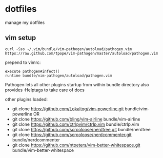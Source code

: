 dotfiles
========

manage my dotfiles

vim setup
---------
    curl -Sso ~/.vim/bundle/vim-pathogen/autoload/pathogen.vim https://raw.github.com/tpope/vim-pathogen/master/autoload/pathogen.vim

prepend to vimrc:

    execute pathogen#infect()
    runtime bundle/vim-pathogen/autoload/pathogen.vim

Pathogen lets all other plugins startup from within bundle directory
also provides :Helptags to take care of docs

other plugins loaded:
* git clone https://github.com/Lokaltog/vim-powerline.git bundle/vim-powerline
OR
* git clone https://github.com/bling/vim-airline bundle/vim-airline
* git clone https://github.com/ctrlpvim/ctrlp.vim bundle/ctrlp.vim
* git clone https://github.com/scrooloose/nerdtree.git bundle/nerdtree
* git clone https://github.com/scrooloose/nerdcommenter.git bundle/nerdcommenter
* git clone https://github.com/ntpeters/vim-better-whitespace.git bundle/vim-better-whitespace 

